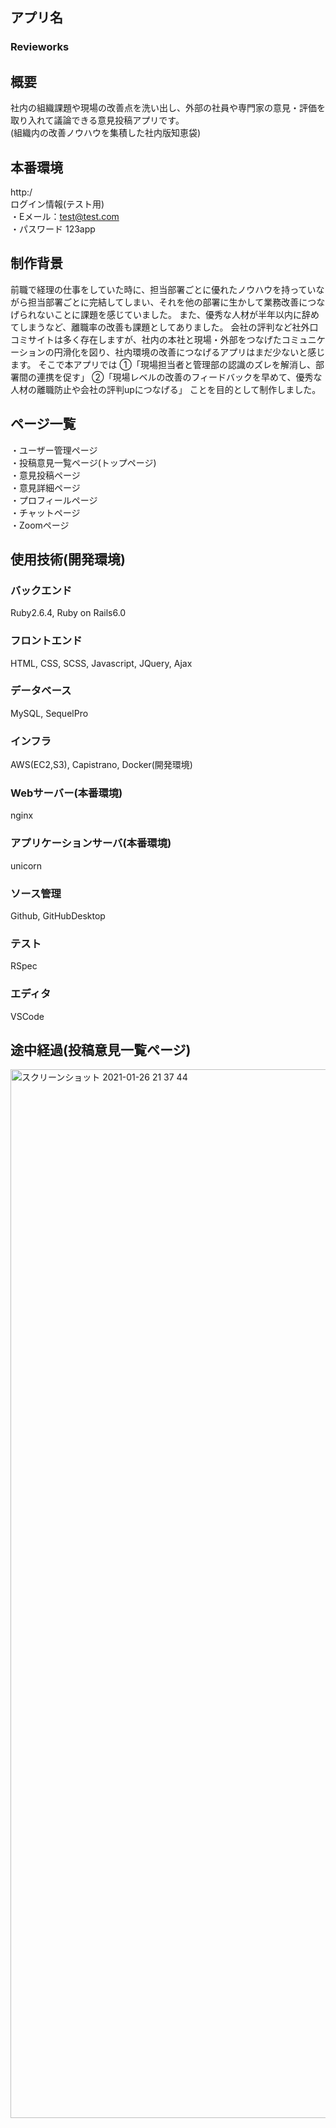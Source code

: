 ## アプリ名
### Revieworks

## 概要
社内の組織課題や現場の改善点を洗い出し、外部の社員や専門家の意見・評価を取り入れて議論できる意見投稿アプリです。<br>
(組織内の改善ノウハウを集積した社内版知恵袋)

## 本番環境
http:/ <br>
ログイン情報(テスト用) <br>
・Eメール：test@test.com <br>
・パスワード 123app

## 制作背景
前職で経理の仕事をしていた時に、担当部署ごとに優れたノウハウを持っていながら担当部署ごとに完結してしまい、それを他の部署に生かして業務改善につなげられないことに課題を感じていました。
また、優秀な人材が半年以内に辞めてしまうなど、離職率の改善も課題としてありました。
会社の評判など社外口コミサイトは多く存在しますが、社内の本社と現場・外部をつなげたコミュニケーションの円滑化を図り、社内環境の改善につなげるアプリはまだ少ないと感じます。
そこで本アプリでは
①「現場担当者と管理部の認識のズレを解消し、部署間の連携を促す」
②「現場レベルの改善のフィードバックを早めて、優秀な人材の離職防止や会社の評判upにつなげる」
ことを目的として制作しました。

## ページ一覧
・ユーザー管理ページ <br>
・投稿意見一覧ページ(トップページ)  <br>
・意見投稿ページ  <br>
・意見詳細ページ  <br>
・プロフィールページ  <br>
・チャットページ  <br>
・Zoomページ  <br>

## 使用技術(開発環境)
### バックエンド
Ruby2.6.4, Ruby on Rails6.0
### フロントエンド
HTML, CSS, SCSS, Javascript, JQuery, Ajax
### データベース
MySQL, SequelPro
### インフラ
AWS(EC2,S3), Capistrano, Docker(開発環境)
### Webサーバー(本番環境)
nginx
### アプリケーションサーバ(本番環境)
unicorn
### ソース管理
Github, GitHubDesktop
### テスト
RSpec
### エディタ
VSCode

## 途中経過(投稿意見一覧ページ)
<img width="1678" alt="スクリーンショット 2021-01-26 21 37 44" src="https://user-images.githubusercontent.com/67823080/105845983-e27c1480-601e-11eb-91bf-b05a06f74a5a.png">

